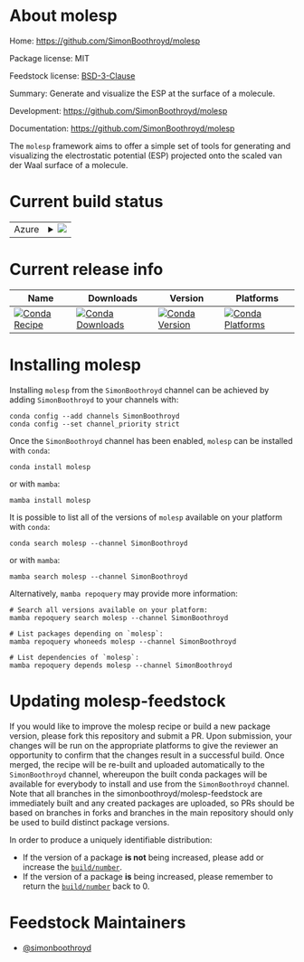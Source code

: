 About molesp
============

Home: https://github.com/SimonBoothroyd/molesp

Package license: MIT

Feedstock license: [BSD-3-Clause](https://github.com/simonboothroyd/molesp-feedstock/blob/master/LICENSE.txt)

Summary: Generate and visualize the ESP at the surface of a molecule.

Development: https://github.com/SimonBoothroyd/molesp

Documentation: https://github.com/SimonBoothroyd/molesp

The `molesp` framework aims to offer a simple set of tools for generating and visualizing the
electrostatic potential (ESP) projected onto the scaled van der Waal surface of a molecule.


Current build status
====================


<table>
    
  <tr>
    <td>Azure</td>
    <td>
      <details>
        <summary>
          <a href="https://dev.azure.com/simonboothroyd/feedstock-builds/_build/latest?definitionId=12&branchName=master">
            <img src="https://dev.azure.com/simonboothroyd/feedstock-builds/_apis/build/status/molesp-feedstock?branchName=master">
          </a>
        </summary>
        <table>
          <thead><tr><th>Variant</th><th>Status</th></tr></thead>
          <tbody><tr>
              <td>linux_64_python3.7.____cpython</td>
              <td>
                <a href="https://dev.azure.com/simonboothroyd/feedstock-builds/_build/latest?definitionId=12&branchName=master">
                  <img src="https://dev.azure.com/simonboothroyd/feedstock-builds/_apis/build/status/molesp-feedstock?branchName=master&jobName=linux&configuration=linux_64_python3.7.____cpython" alt="variant">
                </a>
              </td>
            </tr><tr>
              <td>linux_64_python3.8.____cpython</td>
              <td>
                <a href="https://dev.azure.com/simonboothroyd/feedstock-builds/_build/latest?definitionId=12&branchName=master">
                  <img src="https://dev.azure.com/simonboothroyd/feedstock-builds/_apis/build/status/molesp-feedstock?branchName=master&jobName=linux&configuration=linux_64_python3.8.____cpython" alt="variant">
                </a>
              </td>
            </tr><tr>
              <td>linux_64_python3.9.____cpython</td>
              <td>
                <a href="https://dev.azure.com/simonboothroyd/feedstock-builds/_build/latest?definitionId=12&branchName=master">
                  <img src="https://dev.azure.com/simonboothroyd/feedstock-builds/_apis/build/status/molesp-feedstock?branchName=master&jobName=linux&configuration=linux_64_python3.9.____cpython" alt="variant">
                </a>
              </td>
            </tr><tr>
              <td>osx_64_python3.7.____cpython</td>
              <td>
                <a href="https://dev.azure.com/simonboothroyd/feedstock-builds/_build/latest?definitionId=12&branchName=master">
                  <img src="https://dev.azure.com/simonboothroyd/feedstock-builds/_apis/build/status/molesp-feedstock?branchName=master&jobName=osx&configuration=osx_64_python3.7.____cpython" alt="variant">
                </a>
              </td>
            </tr><tr>
              <td>osx_64_python3.8.____cpython</td>
              <td>
                <a href="https://dev.azure.com/simonboothroyd/feedstock-builds/_build/latest?definitionId=12&branchName=master">
                  <img src="https://dev.azure.com/simonboothroyd/feedstock-builds/_apis/build/status/molesp-feedstock?branchName=master&jobName=osx&configuration=osx_64_python3.8.____cpython" alt="variant">
                </a>
              </td>
            </tr><tr>
              <td>osx_64_python3.9.____cpython</td>
              <td>
                <a href="https://dev.azure.com/simonboothroyd/feedstock-builds/_build/latest?definitionId=12&branchName=master">
                  <img src="https://dev.azure.com/simonboothroyd/feedstock-builds/_apis/build/status/molesp-feedstock?branchName=master&jobName=osx&configuration=osx_64_python3.9.____cpython" alt="variant">
                </a>
              </td>
            </tr>
          </tbody>
        </table>
      </details>
    </td>
  </tr>
</table>

Current release info
====================

| Name | Downloads | Version | Platforms |
| --- | --- | --- | --- |
| [![Conda Recipe](https://img.shields.io/badge/recipe-molesp-green.svg)](https://anaconda.org/SimonBoothroyd/molesp) | [![Conda Downloads](https://img.shields.io/conda/dn/SimonBoothroyd/molesp.svg)](https://anaconda.org/SimonBoothroyd/molesp) | [![Conda Version](https://img.shields.io/conda/vn/SimonBoothroyd/molesp.svg)](https://anaconda.org/SimonBoothroyd/molesp) | [![Conda Platforms](https://img.shields.io/conda/pn/SimonBoothroyd/molesp.svg)](https://anaconda.org/SimonBoothroyd/molesp) |

Installing molesp
=================

Installing `molesp` from the `SimonBoothroyd` channel can be achieved by adding `SimonBoothroyd` to your channels with:

```
conda config --add channels SimonBoothroyd
conda config --set channel_priority strict
```

Once the `SimonBoothroyd` channel has been enabled, `molesp` can be installed with `conda`:

```
conda install molesp
```

or with `mamba`:

```
mamba install molesp
```

It is possible to list all of the versions of `molesp` available on your platform with `conda`:

```
conda search molesp --channel SimonBoothroyd
```

or with `mamba`:

```
mamba search molesp --channel SimonBoothroyd
```

Alternatively, `mamba repoquery` may provide more information:

```
# Search all versions available on your platform:
mamba repoquery search molesp --channel SimonBoothroyd

# List packages depending on `molesp`:
mamba repoquery whoneeds molesp --channel SimonBoothroyd

# List dependencies of `molesp`:
mamba repoquery depends molesp --channel SimonBoothroyd
```




Updating molesp-feedstock
=========================

If you would like to improve the molesp recipe or build a new
package version, please fork this repository and submit a PR. Upon submission,
your changes will be run on the appropriate platforms to give the reviewer an
opportunity to confirm that the changes result in a successful build. Once
merged, the recipe will be re-built and uploaded automatically to the
`SimonBoothroyd` channel, whereupon the built conda packages will be available for
everybody to install and use from the `SimonBoothroyd` channel.
Note that all branches in the simonboothroyd/molesp-feedstock are
immediately built and any created packages are uploaded, so PRs should be based
on branches in forks and branches in the main repository should only be used to
build distinct package versions.

In order to produce a uniquely identifiable distribution:
 * If the version of a package **is not** being increased, please add or increase
   the [``build/number``](https://docs.conda.io/projects/conda-build/en/latest/resources/define-metadata.html#build-number-and-string).
 * If the version of a package **is** being increased, please remember to return
   the [``build/number``](https://docs.conda.io/projects/conda-build/en/latest/resources/define-metadata.html#build-number-and-string)
   back to 0.

Feedstock Maintainers
=====================

* [@simonboothroyd](https://github.com/simonboothroyd/)


